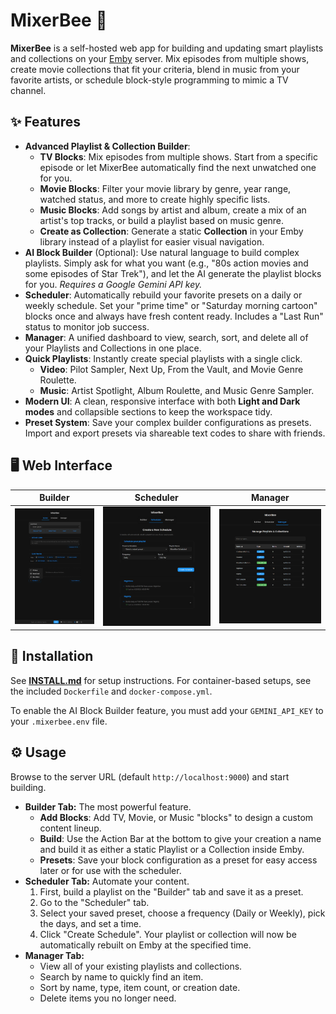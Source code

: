 # MixerBee 🐝

**MixerBee** is a self-hosted web app for building and updating smart playlists and collections on your [Emby](https://emby.media/) server. Mix episodes from multiple shows, create movie collections that fit your criteria, blend in music from your favorite artists, or schedule block-style programming to mimic a TV channel.

## ✨ Features

*   **Advanced Playlist & Collection Builder**:
    *   **TV Blocks**: Mix episodes from multiple shows. Start from a specific episode or let MixerBee automatically find the next unwatched one for you.
    *   **Movie Blocks**: Filter your movie library by genre, year range, watched status, and more to create highly specific lists.
    *   **Music Blocks**: Add songs by artist and album, create a mix of an artist's top tracks, or build a playlist based on music genre.
    *   **Create as Collection**: Generate a static **Collection** in your Emby library instead of a playlist for easier visual navigation.
*   **AI Block Builder** (Optional): Use natural language to build complex playlists. Simply ask for what you want (e.g., "80s action movies and some episodes of Star Trek"), and let the AI generate the playlist blocks for you. *Requires a Google Gemini API key.*
*   **Scheduler**: Automatically rebuild your favorite presets on a daily or weekly schedule. Set your "prime time" or "Saturday morning cartoon" blocks once and always have fresh content ready. Includes a "Last Run" status to monitor job success.
*   **Manager**: A unified dashboard to view, search, sort, and delete all of your Playlists and Collections in one place.
*   **Quick Playlists**: Instantly create special playlists with a single click.
    *   **Video**: Pilot Sampler, Next Up, From the Vault, and Movie Genre Roulette.
    *   **Music**: Artist Spotlight, Album Roulette, and Music Genre Sampler.
*   **Modern UI**: A clean, responsive interface with both **Light and Dark modes** and collapsible sections to keep the workspace tidy.
*   **Preset System**: Save your complex builder configurations as presets. Import and export presets via shareable text codes to share with friends.

## 🖥️ Web Interface

| Builder                                             | Scheduler                                             | Manager                                             |
| --------------------------------------------------- | ----------------------------------------------------- | --------------------------------------------------- |
| ![Builder Tab](screenshots/mixerbee_builder.png) | ![Scheduler Tab](screenshots/mixerbee_scheduler.png) | ![Manager Tab](screenshots/mixerbee_manager.png) |

## 🚀 Installation

See **[INSTALL.md](INSTALL.md)** for setup instructions. For container-based setups, see the included `Dockerfile` and `docker-compose.yml`.

To enable the AI Block Builder feature, you must add your `GEMINI_API_KEY` to your `.mixerbee.env` file.

## ⚙️ Usage

Browse to the server URL (default `http://localhost:9000`) and start building.

*   **Builder Tab:** The most powerful feature.
    *   **Add Blocks**: Add TV, Movie, or Music "blocks" to design a custom content lineup.
    *   **Build**: Use the Action Bar at the bottom to give your creation a name and build it as either a static Playlist or a Collection inside Emby.
    *   **Presets**: Save your block configuration as a preset for easy access later or for use with the scheduler.
*   **Scheduler Tab:** Automate your content.
    1.  First, build a playlist on the "Builder" tab and save it as a preset.
    2.  Go to the "Scheduler" tab.
    3.  Select your saved preset, choose a frequency (Daily or Weekly), pick the days, and set a time.
    4.  Click "Create Schedule". Your playlist or collection will now be automatically rebuilt on Emby at the specified time.
*   **Manager Tab:**
    *   View all of your existing playlists and collections.
    *   Search by name to quickly find an item.
    *   Sort by name, type, item count, or creation date.
    *   Delete items you no longer need.
